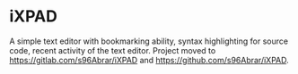 # iXPAD
A simple text editor with bookmarking ability, syntax highlighting for source code, recent activity of the text editor.
Project moved to https://gitlab.com/s96Abrar/iXPAD and https://github.com/s96Abrar/iXPAD.
